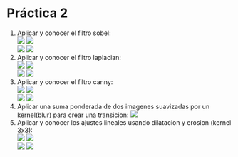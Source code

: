 # Práctica 2
1. Aplicar y conocer el filtro sobel:  
![](images/girl1.jpg) ![](images/sobel1.jpg)  
![](images/girl2.jpg) ![](images/sobel2.jpg)  
2. Aplicar y conocer el filtro laplacian:  
![](images/girl1.jpg) ![](images/laplacian1.jpg)  
![](images/girl2.jpg) ![](images/laplacian2.jpg)  
3. Aplicar y conocer el filtro canny:  
![](images/girl1.jpg) ![](images/canny1.jpg)  
![](images/girl2.jpg) ![](images/canny2.jpg)  
4. Aplicar una suma ponderada de dos imagenes suavizadas por un kernel(blur) para crear una transicion:
![](images/transition.gif)  
5. Aplicar y conocer los ajustes lineales usando dilatacion y erosion (kernel 3x3):  
![](images/girl1.jpg) ![](images/lineal_adjust1.jpg)  
![](images/girl2.jpg) ![](images/lineal_adjust2.jpg)  